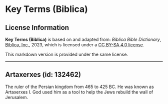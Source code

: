 # Key Terms (Biblica)

## License Information

**Key Terms (Biblica)** is based on and adapted from: _Biblica Bible Dictionary_, [Biblica, Inc.](https://www.biblica.com/), 2023, which is licensed under a [CC BY-SA 4.0 license](https://creativecommons.org/licenses/by-sa/4.0/legalcode.en).

This markdown version is provided under the same license.



--------------------------------

## Artaxerxes (id: 132462)

The ruler of the Persian kingdom from 465 to 425 BC. He was known as Artaxerxes I. God used him as a tool to help the Jews rebuild the wall of Jerusalem.


